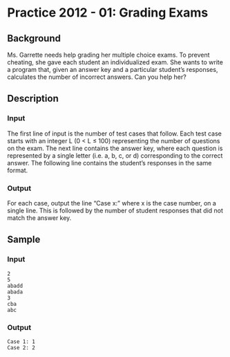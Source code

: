 # Practice 2012 - 01: Grading Exams

## Background
Ms. Garrette needs help grading her multiple choice exams. To prevent
cheating, she gave each student an individualized exam. She wants to write
a program that, given an answer key and a particular student’s responses,
calculates the number of incorrect answers. Can you help her?

## Description

### Input
The first line of input is the number of test cases that follow. Each test
case starts with an integer L (0 < L ≤ 100) representing the number of
questions on the exam. The next line contains the answer key, where each
question is represented by a single letter (i.e. a, b, c, or d) corresponding
to the correct answer. The following line contains the student’s responses
in the same format.

### Output
For each case, output the line “Case x:” where x is the case number, on a single line. This is followed by
the number of student responses that did not match the answer key.

## Sample
### Input
```
2
5
abadd
abada
3
cba
abc 
```

### Output
```
Case 1: 1
Case 2: 2
```
